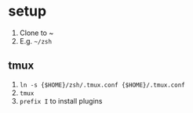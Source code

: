 # setup

1. Clone to ~
2. E.g. `~/zsh`

## tmux

1. `ln -s {$HOME}/zsh/.tmux.conf {$HOME}/.tmux.conf`
2. `tmux`
3. `prefix I` to install plugins

